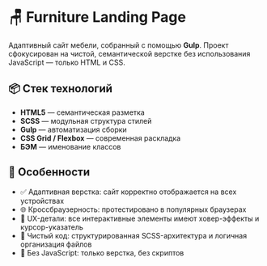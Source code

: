 # 🪑 Furniture Landing Page

Адаптивный сайт мебели, собранный с помощью **Gulp**. Проект сфокусирован на чистой, семантической верстке без использования JavaScript — только HTML и CSS.

## 📦 Стек технологий

- **HTML5** — семантическая разметка
- **SCSS** — модульная структура стилей
- **Gulp** — автоматизация сборки
- **CSS Grid / Flexbox** — современная раскладка
- **БЭМ** — именование классов

## 📱 Особенности

- ✅ Адаптивная верстка: сайт корректно отображается на всех устройствах
- 🌐 Кроссбраузерность: протестировано в популярных браузерах
- 🎯 UX-детали: все интерактивные элементы имеют ховер-эффекты и курсор-указатель
- 🧼 Чистый код: структурированная SCSS-архитектура и логичная организация файлов
- 🧩 Без JavaScript: только верстка, без скриптов

